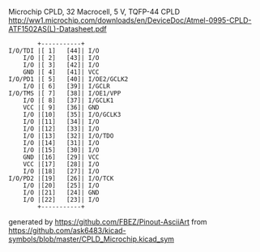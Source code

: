 Microchip CPLD, 32 Macrocell, 5 V, TQFP-44
CPLD
http://ww1.microchip.com/downloads/en/DeviceDoc/Atmel-0995-CPLD-ATF1502AS(L)-Datasheet.pdf


	        +-----------+
	I/O/TDI |[ 1]   [44]| I/O
	    I/O |[ 2]   [43]| I/O
	    I/O |[ 3]   [42]| I/O
	    GND |[ 4]   [41]| VCC
	I/O/PD1 |[ 5]   [40]| I/OE2/GCLK2
	    I/O |[ 6]   [39]| I/GCLR
	I/O/TMS |[ 7]   [38]| I/OE1/VPP
	    I/O |[ 8]   [37]| I/GCLK1
	    VCC |[ 9]   [36]| GND
	    I/O |[10]   [35]| I/O/GCLK3
	    I/O |[11]   [34]| I/O
	    I/O |[12]   [33]| I/O
	    I/O |[13]   [32]| I/O/TDO
	    I/O |[14]   [31]| I/O
	    I/O |[15]   [30]| I/O
	    GND |[16]   [29]| VCC
	    VCC |[17]   [28]| I/O
	    I/O |[18]   [27]| I/O
	I/O/PD2 |[19]   [26]| I/O/TCK
	    I/O |[20]   [25]| I/O
	    I/O |[21]   [24]| GND
	    I/O |[22]   [23]| I/O
	        +-----------+


generated by https://github.com/FBEZ/Pinout-AsciiArt from https://github.com/ask6483/kicad-symbols/blob/master/CPLD_Microchip.kicad_sym